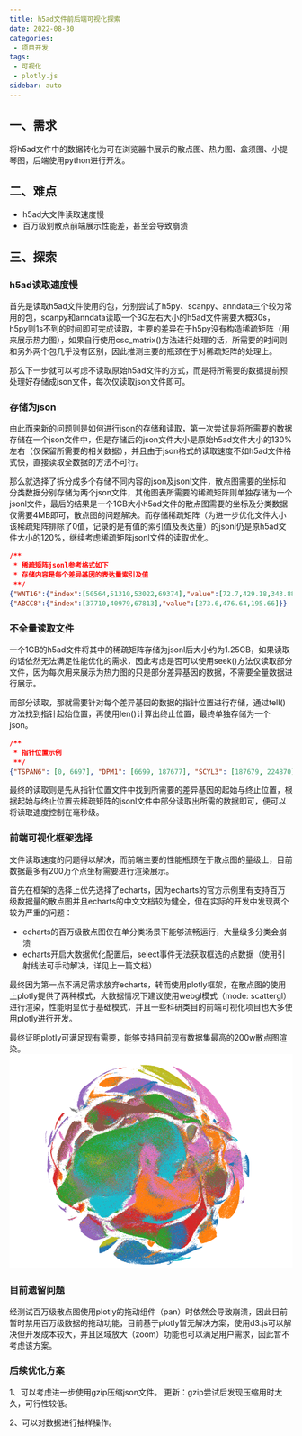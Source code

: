 ```yaml
---
title: h5ad文件前后端可视化探索
date: 2022-08-30
categories:
 - 项目开发
tags:
 - 可视化
 - plotly.js
sidebar: auto
---
```


## 一、需求
将h5ad文件中的数据转化为可在浏览器中展示的散点图、热力图、盒须图、小提琴图，后端使用python进行开发。

## 二、难点

 - h5ad大文件读取速度慢
 - 百万级别散点前端展示性能差，甚至会导致崩溃

## 三、探索
### h5ad读取速度慢
首先是读取h5ad文件使用的包，分别尝试了h5py、scanpy、anndata三个较为常用的包，scanpy和anndata读取一个3G左右大小的h5ad文件需要大概30s，h5py则1s不到的时间即可完成读取，主要的差异在于h5py没有构造稀疏矩阵（用来展示热力图），如果自行使用csc_matrix()方法进行处理的话，所需要的时间则和另外两个包几乎没有区别，因此推测主要的瓶颈在于对稀疏矩阵的处理上。

那么下一步就可以考虑不读取原始h5ad文件的方式，而是将所需要的数据提前预处理好存储成json文件，每次仅读取json文件即可。

### 存储为json
由此而来新的问题则是如何进行json的存储和读取，第一次尝试是将所需要的数据存储在一个json文件中，但是存储后的json文件大小是原始h5ad文件大小的130%左右（仅保留所需要的相关数据），并且由于json格式的读取速度不如h5ad文件格式快，直接读取全数据的方法不可行。

那么就选择了拆分成多个存储不同内容的json及jsonl文件，散点图需要的坐标和分类数据分别存储为两个json文件，其他图表所需要的稀疏矩阵则单独存储为一个jsonl文件，最后的结果是一个1GB大小h5ad文件的散点图需要的坐标及分类数据仅需要4MB即可，散点图的问题解决。而存储稀疏矩阵（为进一步优化文件大小该稀疏矩阵排除了0值，记录的是有值的索引值及表达量）的jsonl仍是原h5ad文件大小的120%，继续考虑稀疏矩阵jsonl文件的读取优化。

```json
/**
 * 稀疏矩阵jsonl参考格式如下
 * 存储内容是每个差异基因的表达量索引及值
 **/
{"WNT16":{"index":[50564,51310,53022,69374],"value":[72.7,429.18,343.88,279.17]}}
{"ABCC8":{"index":[37710,40979,67813],"value":[273.6,476.64,195.66]}}
```

### 不全量读取文件
一个1GB的h5ad文件将其中的稀疏矩阵存储为jsonl后大小约为1.25GB，如果读取的话依然无法满足性能优化的需求，因此考虑是否可以使用seek()方法仅读取部分文件，因为每次用来展示为热力图的只是部分差异基因的数据，不需要全量数据进行展示。

而部分读取，那就需要针对每个差异基因的数据的指针位置进行存储，通过tell()方法找到指针起始位置，再使用len()计算出终止位置，最终单独存储为一个json。

```json
/**
 * 指针位置示例
 **/
{"TSPAN6": [0, 6697], "DPM1": [6699, 187677], "SCYL3": [187679, 224870], "C1orf112": [224872, 231096], "FGR": [231098, 238901], "CFH": [238903, 245321]}
```

最终的读取则是先从指针位置文件中找到所需要的差异基因的起始与终止位置，根据起始与终止位置去稀疏矩阵的jsonl文件中部分读取出所需的数据即可，便可以将读取速度控制在毫秒级。

### 前端可视化框架选择
文件读取速度的问题得以解决，而前端主要的性能瓶颈在于散点图的量级上，目前数据最多有200万个点坐标需要进行渲染展示。

首先在框架的选择上优先选择了echarts，因为echarts的官方示例里有支持百万级数据量的散点图并且echarts的中文文档较为健全，但在实际的开发中发现两个较为严重的问题：

- echarts的百万级散点图仅在单分类场景下能够流畅运行，大量级多分类会崩溃
- echarts开启大数据优化配置后，select事件无法获取框选的点数据（使用引射线法可手动解决，详见上一篇文档）

最终因为第一点不满足需求放弃echarts，转而使用plotly框架，在散点图的使用上plotly提供了两种模式，大数据情况下建议使用webgl模式（mode: scattergl）进行渲染，性能明显优于基础模式，并且一些科研类目的前端可视化项目也大多使用plotly进行开发。

最终证明plotly可满足现有需要，能够支持目前现有数据集最高的200w散点图渲染。
![200万点数据](../../files/images/20220830/1.png)

### 目前遗留问题

经测试百万级散点图使用plotly的拖动组件（pan）时依然会导致崩溃，因此目前暂时禁用百万级数据的拖动功能，目前基于plotly暂无解决方案，使用d3.js可以解决但开发成本较大，并且区域放大（zoom）功能也可以满足用户需求，因此暂不考虑该方案。

### 后续优化方案
1、可以考虑进一步使用gzip压缩json文件。
更新：gzip尝试后发现压缩用时太久，可行性较低。

2、可以对数据进行抽样操作。
